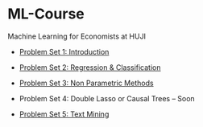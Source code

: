 # ML-Course
 Machine Learning for Economists at HUJI

* [Problem Set 1: Introduction](https://raw.githack.com/alonrashty/ML-Course/main/PS1/PS1.html)

* [Problem Set 2: Regression & Classification](https://raw.githack.com/alonrashty/ML-Course/main/PS2/PS2.html)

* [Problem Set 3: Non Parametric Methods](https://raw.githack.com/alonrashty/ML-Course/main/PS3/PS3.html)

* Problem Set 4: Double Lasso or Causal Trees &ndash; Soon

* [Problem Set 5: Text Mining](https://raw.githack.com/alonrashty/ML-Course/main/PS5/PS5.html)

